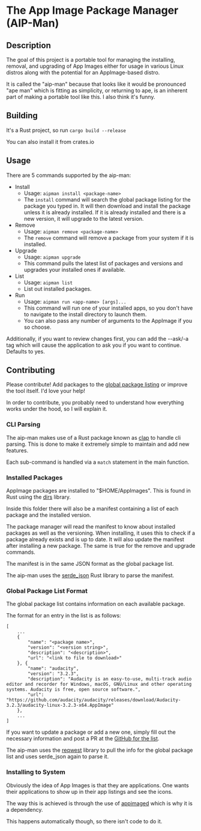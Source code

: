 # The App Image Package Manager (AIP-Man)

## Description

The goal of this project is a portable tool for managing the installing, removal, and upgrading of App Images either for usage in various Linux distros along with the potential for an AppImage-based distro.

It is called the "aip-man" because that looks like it would be pronounced "ape man" which is fitting as simplicity, or returning to ape, is an inherent part of making a portable tool like this. I also think it's funny.

## Building

It's a Rust project, so run `cargo build --release`

You can also install it from crates.io

## Usage

There are 5 commands supported by the aip-man:

- Install
  + Usage: `aipman install <package-name>`
  + The `install` command will search the global package listing for the package you typed in. It will then download and install the package unless it is already installed. If it is already installed and there is a new version, it will upgrade to the latest version.
- Remove
  + Usage: `aipman remove <package-name>`
  + The `remove` command will remove a package from your system if it is installed.
- Upgrade
  + Usage: `aipman upgrade`
  + This command pulls the latest list of packages and versions and upgrades your installed ones if available.
- List
  + Usage: `aipman list`
  + List out installed packages.
- Run
  + Usage: `aipman run <app-name> [args]...`
  + This command will run one of your installed apps, so you don't have to navigate to the install directory to launch them.
  + You can also pass any number of arguments to the AppImage if you so choose.

Additionally, if you want to review changes first, you can add the --ask/-a tag which will cause the application to ask you if you want to continue. Defaults to yes.

## Contributing

Please contribute! Add packages to the [global package listing](https://raw.githubusercontent.com/blueOkiris/aip-man-pkg-list/main/pkgs.json) or improve the tool itself. I'd love your help!

In order to contribute, you probably need to understand how everything works under the hood, so I will explain it.

### CLI Parsing

The aip-man makes use of a Rust package known as [clap](https://docs.rs/clap/latest/clap/_derive/_tutorial/index.html) to handle cli parsing. This is done to make it extremely simple to maintain and add new features.

Each sub-command is handled via a `match` statement in the main function.

### Installed Packages

AppImage packages are installed to "$HOME/AppImages". This is found in Rust using the [dirs](https://docs.rs/dirs/latest/dirs/) library.

Inside this folder there will also be a manifest containing a list of each package and the installed version.

The package manager will read the manifest to know about installed packages as well as the versioning. When installing, it uses this to check if a package already exists and is up to date. It will also update the manifest after installing a new package. The same is true for the remove and upgrade commands.

The manifest is in the same JSON format as the global package list.

The aip-man uses the [serde_json](https://docs.rs/serde_json/latest/serde_json/) Rust library to parse the manifest.

### Global Package List Format

The global package list contains information on each available package.

The format for an entry in the list is as follows:

```
[
    ...
    {
        "name": "<package name>",
        "version": "<version string>",
        "description": "<description>",
        "url": "<link to file to download>"
    }, {
        "name": "audacity",
        "version": "3.2.3",
        "description": "Audacity is an easy-to-use, multi-track audio editor and recorder for Windows, macOS, GNU/Linux and other operating systems. Audacity is free, open source software.",
        "url": "https://github.com/audacity/audacity/releases/download/Audacity-3.2.3/audacity-linux-3.2.3-x64.AppImage"
    },
    ...
]
```

If you want to update a package or add a new one, simply fill out the necessary information and post a PR at the [GitHub for the list](https://github.com/blueOkiris/aip-man-pkg-list).

The aip-man uses the [reqwest](https://docs.rs/reqwest/latest/reqwest/) library to pull the info for the global package list and uses serde_json again to parse it.

### Installing to System

Obviously the idea of App Images is that they are applications. One wants their applications to show up in their app listings and see the icons.

The way this is achieved is through the use of [appimaged](https://github.com/probonopd/go-appimage) which is why it is a dependency.

This happens automatically though, so there isn't code to do it.

